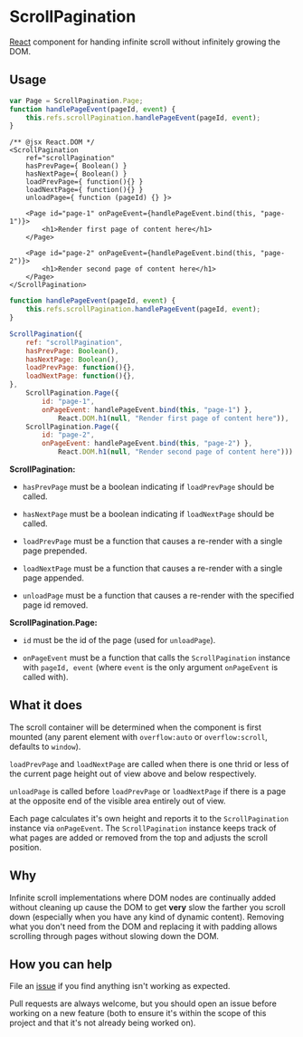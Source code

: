 ScrollPagination
================

[React](http://reactjs.org/) component for handing infinite scroll without infinitely growing the DOM.

## Usage

```javascript
var Page = ScrollPagination.Page;
function handlePageEvent(pageId, event) {
	this.refs.scrollPagination.handlePageEvent(pageId, event);
}
```
```
/** @jsx React.DOM */
<ScrollPagination
	ref="scrollPagination"
	hasPrevPage={ Boolean() }
	hasNextPage={ Boolean() }
	loadPrevPage={ function(){} }
	loadNextPage={ function(){} }
	unloadPage={ function (pageId) {} }>

	<Page id="page-1" onPageEvent={handlePageEvent.bind(this, "page-1")}>
		<h1>Render first page of content here</h1>
	</Page>

	<Page id="page-2" onPageEvent={handlePageEvent.bind(this, "page-2")}>
		<h1>Render second page of content here</h1>
	</Page>
</ScrollPagination>
```

```javascript
function handlePageEvent(pageId, event) {
	this.refs.scrollPagination.handlePageEvent(pageId, event);
}

ScrollPagination({
	ref: "scrollPagination",
	hasPrevPage: Boolean(),
	hasNextPage: Boolean(),
	loadPrevPage: function(){},
	loadNextPage: function(){},
},
	ScrollPagination.Page({
		id: "page-1",
		onPageEvent: handlePageEvent.bind(this, "page-1") },
			React.DOM.h1(null, "Render first page of content here")),
	ScrollPagination.Page({
		id: "page-2",
		onPageEvent: handlePageEvent.bind(this, "page-2") },
			React.DOM.h1(null, "Render second page of content here")))
```

**ScrollPagination:**

- `hasPrevPage` must be a boolean indicating if `loadPrevPage` should be called.

- `hasNextPage` must be a boolean indicating if `loadNextPage` should be called.

- `loadPrevPage` must be a function that causes a re-render with a single page prepended.

- `loadNextPage` must be a function that causes a re-render with a single page appended.

- `unloadPage` must be a function that causes a re-render with the specified page id removed.

**ScrollPagination.Page:**

- `id` must be the id of the page (used for `unloadPage`).

- `onPageEvent` must be a function that calls the `ScrollPagination` instance with `pageId, event` (where `event` is the only argument `onPageEvent` is called with).

## What it does

The scroll container will be determined when the component is first mounted (any parent element with `overflow:auto` or `overflow:scroll`, defaults to `window`).

`loadPrevPage` and `loadNextPage` are called when there is one thrid or less of the current page height out of view above and below respectively.

`unloadPage` is called before `loadPrevPage` or `loadNextPage` if there is a page at the opposite end of the visible area entirely out of view.

Each page calculates it's own height and reports it to the `ScrollPagination` instance via `onPageEvent`. The `ScrollPagination` instance keeps track of what pages are added or removed from the top and adjusts the scroll position.

## Why

Infinite scroll implementations where DOM nodes are continually added without cleaning up cause the DOM to get __very__ slow the farther you scroll down (especially when you have any kind of dynamic content). Removing what you don't need from the DOM and replacing it with padding allows scrolling through pages without slowing down the DOM.

## How you can help

File an [issue](https://github.com/cupcake/react-scroll-pagination/issues) if you find anything isn't working as expected.

Pull requests are always welcome, but you should open an issue before working on a new feature (both to ensure it's within the scope of this project and that it's not already being worked on).

